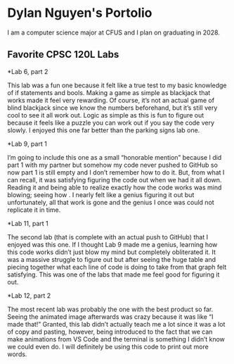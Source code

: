 # Dylan Nguyen's Portolio

I am a computer science major at CFUS and I plan on graduating in 2028.

## Favorite CPSC 120L Labs

*Lab 6, part 2

This lab was a fun one because it felt like a true test to my basic knowledge of if statements and bools. Making a game as simple as blackjack that works made it feel very rewarding. Of course, it’s not an actual game of blind blackjack since we know the numbers beforehand, but it’s still very cool to see it all work out. Logic as simple as this is fun to figure out because it feels like a puzzle you can work out if you say the code very slowly. I enjoyed this one far better than the parking signs lab one.

*Lab 9, part 1

I’m going to include this one as a small “honorable mention” because I did part 1 with my partner but somehow my code never pushed to GitHub so now part 1 is still empty and I don’t remember how to do it. But, from what I can recall, it was satisfying figuring the code out when we had it all down. Reading it and being able to realize exactly how the code works was mind blowing; seeing how . I nearly felt like a genius figuring it out but unfortunately, all that work is gone and the genius I once was could not replicate it in time.

*Lab 11, part 1

The second lab (that is complete with an actual push to GitHub) that I enjoyed was this one. If I thought Lab 9 made me a genius, learning how this code works didn’t just blow my mind but completely obliterated it. It was a massive struggle to figure out but after seeing the huge table and piecing together what each line of code is doing to take from that graph felt satisfying. This was one of the labs that made me feel good for figuring it out.

*Lab 12, part 2

The most recent lab was probably the one with the best product so far. Seeing the animated image afterwards was crazy because it was like “I made that!” Granted, this lab didn’t actually teach me a lot since it was a lot of copy and pasting, however, being introduced to the fact that we can make animations from VS Code and the terminal is something I didn’t know we could even do. I will definitely be using this code to print out more words.
